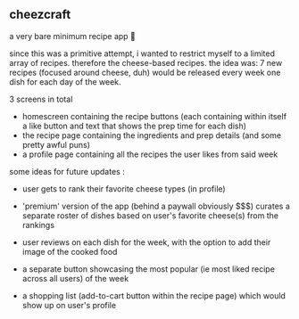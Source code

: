 ## cheezcraft
a very bare minimum recipe app 🧀

since this was a primitive attempt, i wanted to restrict myself to a limited array of recipes. 
therefore the cheese-based recipes. 
the idea was: 7 new recipes (focused around cheese, duh) would be released every week
one dish for each day of the week. 

3 screens in total

- homescreen containing the recipe buttons (each containing within itself a like button and text that shows the prep time for each dish)
- the recipe page containing the ingredients and prep details (and some pretty awful puns)
- a profile page containing all the recipes the user likes from said week 

some ideas for future updates  :

- user gets to rank their favorite cheese types (in profile)

- 'premium' version of the app (behind a paywall obviously $$$) curates a separate roster of dishes based on user's favorite cheese(s) from the rankings

- user reviews on each dish for the week, with the option to add their image of the cooked food

- a separate button showcasing the most popular (ie most liked recipe across all users) of the week

- a shopping list (add-to-cart button within the recipe page) which would show up on user's profile




